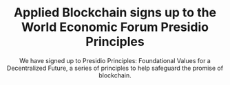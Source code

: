 ---
layout: "post"
title: "Applied Blockchain signs up to the World Economic Forum Presidio Principles"
subtitle: "We have signed up to Presidio Principles: Foundational Values for a Decentralized Future, a series of principles to help safeguard the promise of blockchain."
image: "world-economic-forum.jpg"
category: "News"
link:
  type: "external"
  url: "https://www.weforum.org/communities/presidio-principles?utm_source=signatory-email&utm_medium=email&utm_campaign=presidio-principles"
---